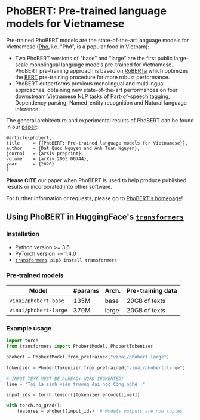 # PhoBERT: Pre-trained language models for Vietnamese <a name="introduction"></a>

Pre-trained PhoBERT models are the state-of-the-art language models for Vietnamese ([Pho](https://en.wikipedia.org/wiki/Pho), i.e. "Phở", is a popular food in Vietnam): 

 - Two PhoBERT versions of "base" and "large" are the first public large-scale monolingual language models pre-trained for Vietnamese. PhoBERT pre-training approach is based on [RoBERTa](https://github.com/pytorch/fairseq/blob/master/examples/roberta/README.md)  which optimizes the [BERT](https://github.com/google-research/bert) pre-training procedure for more robust performance.
 - PhoBERT outperforms previous monolingual and multilingual approaches, obtaining new state-of-the-art performances on four downstream Vietnamese NLP tasks of Part-of-speech tagging, Dependency parsing, Named-entity recognition and Natural language inference.

The general architecture and experimental results of PhoBERT can be found in our [paper](https://arxiv.org/abs/2003.00744):

    @article{phobert,
    title     = {{PhoBERT: Pre-trained language models for Vietnamese}},
    author    = {Dat Quoc Nguyen and Anh Tuan Nguyen},
    journal   = {arXiv preprint},
    volume    = {arXiv:2003.00744},
    year      = {2020}
    }

**Please CITE** our paper when PhoBERT is used to help produce published results or incorporated into other software.

For further information or requests, please go to [PhoBERT's homepage](https://github.com/VinAIResearch/PhoBERT)!

## Using PhoBERT in HuggingFace's [`transformers`](https://github.com/huggingface/transformers) <a name="transformers"></a>

### Installation <a name="install2"></a>
 - Python version >= 3.6
 - [PyTorch](http://pytorch.org/) version >= 1.4.0
 - [`transformers`](https://github.com/huggingface/transformers): `pip3 install transformers`

### Pre-trained models <a name="models2"></a>

Model | #params | Arch.	 | Pre-training data
---|---|---|---
`vinai/phobert-base` | 135M | base | 20GB  of texts
`vinai/phobert-large` | 370M | large | 20GB  of texts

### Example usage <a name="usage2"></a>

```python
import torch
from transformers import PhobertModel, PhobertTokenizer

phobert = PhobertModel.from_pretrained("vinai/phobert-large")

tokenizer = PhobertTokenizer.from_pretrained("vinai/phobert-large")

# INPUT TEXT MUST BE ALREADY WORD-SEGMENTED!
line = "Tôi là sinh_viên trường đại_học Công_nghệ ."

input_ids = torch.tensor([tokenizer.encode(line)])

with torch.no_grad():
    features = phobert(input_ids)  # Models outputs are now tuples
```
